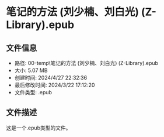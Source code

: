﻿# 笔记的方法 (刘少楠、刘白光) (Z-Library).epub

## 文件信息
- 路径: 00-temp\笔记的方法 (刘少楠、刘白光) (Z-Library).epub
- 大小: 5.07 MB
- 创建时间: 2024/4/27 22:32:36
- 最后修改时间: 2024/3/22 17:12:20
- 文件类型: .epub

## 文件描述
这是一个.epub类型的文件。

